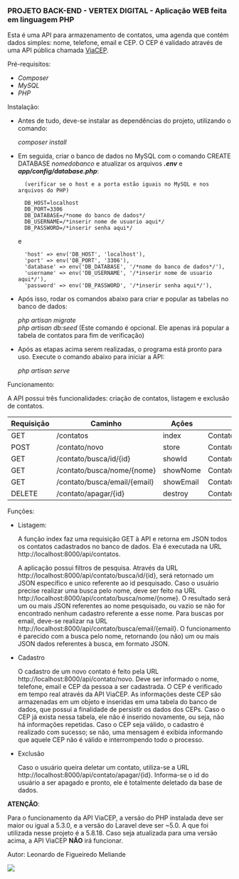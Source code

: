 ### PROJETO BACK-END - VERTEX DIGITAL - Aplicação WEB feita em linguagem PHP

Esta é uma API para armazenamento de contatos, uma agenda que contém dados simples: nome, telefone, email e CEP. O CEP é validado através de uma API pública chamada <a href="https://viacep.com.br/">ViaCEP</a>.

Pré-requisitos:

- <i>Composer</i>
- <i>MySQL</i>
- <i>PHP</i>

Instalação:

- Antes de tudo, deve-se instalar as dependências do projeto, utilizando o comando:

    <i>composer install</i>

- Em seguida, criar o banco de dados no MySQL com o comando CREATE DATABASE <i>nomedobanco</i> e atualizar os arquivos <i><b>.env</i></b> e <i><b>app/config/database.php</i></b>:

        (verificar se o host e a porta estão iguais no MySQL e nos arquivos do PHP)

        DB_HOST=localhost
        DB_PORT=3306
        DB_DATABASE=/*nome do banco de dados*/
        DB_USERNAME=/*inserir nome de usuario aqui*/
        DB_PASSWORD=/*inserir senha aqui*/

    e

        'host' => env('DB_HOST', 'localhost'),
        'port' => env('DB_PORT', '3306'),
        'database' => env('DB_DATABASE', '/*nome do banco de dados*/'),
        'username' => env('DB_USERNAME', '/*inserir nome de usuario aqui*/'),
        'password' => env('DB_PASSWORD', '/*inserir senha aqui*/'),

- Após isso, rodar os comandos abaixo para criar e popular as tabelas no banco de dados:

    <i>php artisan migrate<br></i>
    <i>php artisan db:seed</i> (Este comando é opcional. Ele apenas irá popular a tabela de contatos para fim de verificação)

- Após as etapas acima serem realizadas, o programa está pronto para uso. Execute o comando abaixo para iniciar a API:

    <i>php artisan serve</i>

Funcionamento:

A API possui três funcionalidades: criação de contatos, listagem e exclusão de contatos.

Requisição   | Caminho                          | Ações        | Nome da rota
-------------|----------------------------------|--------------|------------------
GET          | /contatos                        | index        | ContatoController@index
POST         | /contato/novo                    | store        | ContatoController@store
GET          | /contato/busca/id/{id}           | showId       | ContatoController@showId
GET          | /contato/busca/nome/{nome}       | showNome     | ContatoController@showNome
GET          | /contato/busca/email/{email}     | showEmail    | ContatoController@showEmail
DELETE       | /contato/apagar/{id}             | destroy      | ContatoController@destroy

Funções:

- Listagem:

    A função index faz uma requisição GET à API e retorna em JSON todos os contatos cadastrados no banco de dados. Ela é executada na URL http://localhost:8000/api/contatos.

    A aplicação possui filtros de pesquisa. Através da URL http://localhost:8000/api/contato/busca/id/{id}, será retornado um JSON específico e unico referente ao id pesquisado. Caso o usuário precise realizar uma busca pelo nome, deve ser feito na URL http://localhost:8000/api/contato/busca/nome/{nome}. O resultado será um ou mais JSON referentes ao nome pesquisado, ou vazio se não for encontrado nenhum cadastro referente a esse nome. Para buscas por email, deve-se realizar na URL http://localhost:8000/api/contato/busca/email/{email}. O funcionamento é parecido com a busca pelo nome, retornando (ou não) um ou mais JSON dados referentes à busca, em formato JSON.

- Cadastro

    O cadastro de um novo contato é feito pela URL http://localhost:8000/api/contato/novo. Deve ser informado o nome, telefone, email e CEP da pessoa a ser cadastrada. O CEP é verificado em tempo real através da API ViaCEP. As informações deste CEP são armazenadas em um objeto e inseridas em uma tabela do banco de dados, que possui a finalidade de persistir os dados dos CEPs. Caso o CEP já exista nessa tabela, ele não é inserido novamente, ou seja, não há informações repetidas. Caso o CEP seja válido, o cadastro é realizado com sucesso; se não, uma mensagem é exibida informando que aquele CEP não é válido e interrompendo todo o processo.

- Exclusão

    Caso o usuário queira deletar um contato, utiliza-se a URL http://localhost:8000/api/contato/apagar/{id}. Informa-se o id do usuário a ser apagado e pronto, ele é totalmente deletado da base de dados.
    
    
<b>ATENÇÃO</b>:

Para o funcionamento da API ViaCEP, a versão do PHP instalada deve ser maior ou igual a 5.3.0, e a versão do Laravel deve ser ~5.0. A que foi utilizada nesse projeto é a 5.8.18. Caso seja atualizada para uma versão acima, a API ViaCEP <b>NÃO</b> irá funcionar.

Autor: Leonardo de Figueiredo Meliande

   <IMG SRC="https://pa1.narvii.com/6445/2effbe46653f3c5604386e6802c9e7ea8de0f46a_hq.gif">  
